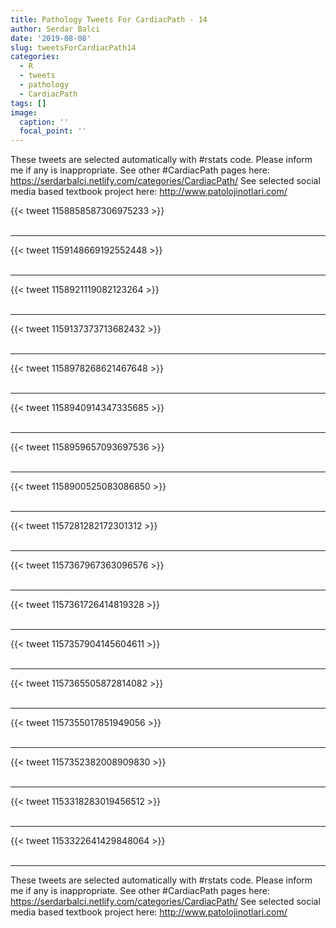 ```yaml
---
title: Pathology Tweets For CardiacPath - 14
author: Serdar Balci
date: '2019-08-08'
slug: tweetsForCardiacPath14
categories:
  - R
  - tweets
  - pathology
  - CardiacPath
tags: []
image:
  caption: ''
  focal_point: ''
---
```



These tweets are selected automatically with #rstats code. Please inform me if any is inappropriate.
See other #CardiacPath pages here: https://serdarbalci.netlify.com/categories/CardiacPath/ 
See selected social media based textbook project here: http://www.patolojinotlari.com/

{{< tweet 1158858587306975233 >}}
<br>
<br>
<hr>
{{< tweet 1159148669192552448 >}}
<br>
<br>
<hr>
{{< tweet 1158921119082123264 >}}
<br>
<br>
<hr>
{{< tweet 1159137373713682432 >}}
<br>
<br>
<hr>
{{< tweet 1158978268621467648 >}}
<br>
<br>
<hr>
{{< tweet 1158940914347335685 >}}
<br>
<br>
<hr>
{{< tweet 1158959657093697536 >}}
<br>
<br>
<hr>
{{< tweet 1158900525083086850 >}}
<br>
<br>
<hr>
{{< tweet 1157281282172301312 >}}
<br>
<br>
<hr>
{{< tweet 1157367967363096576 >}}
<br>
<br>
<hr>
{{< tweet 1157361726414819328 >}}
<br>
<br>
<hr>
{{< tweet 1157357904145604611 >}}
<br>
<br>
<hr>
{{< tweet 1157365505872814082 >}}
<br>
<br>
<hr>
{{< tweet 1157355017851949056 >}}
<br>
<br>
<hr>
{{< tweet 1157352382008909830 >}}
<br>
<br>
<hr>
{{< tweet 1153318283019456512 >}}
<br>
<br>
<hr>
{{< tweet 1153322641429848064 >}}
<br>
<br>
<hr>


These tweets are selected automatically with #rstats code. Please inform me if any is inappropriate.
See other #CardiacPath pages here: https://serdarbalci.netlify.com/categories/CardiacPath/ 
See selected social media based textbook project here: http://www.patolojinotlari.com/
